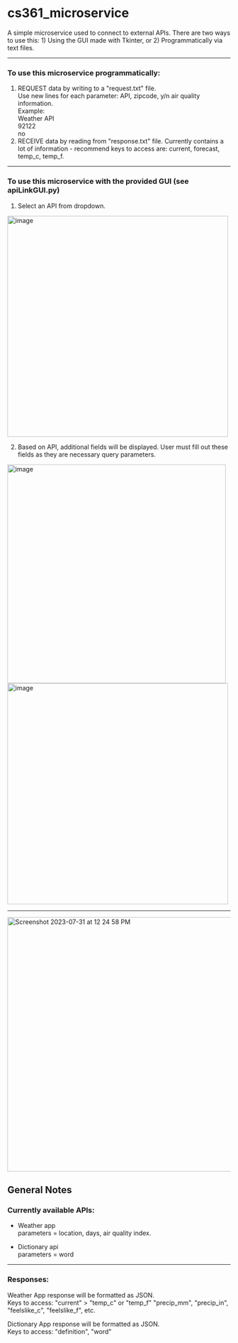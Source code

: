 # cs361_microservice
A simple microservice used to connect to external APIs. There are two ways to use this: 1) Using the GUI made with Tkinter, or 2) Programmatically via text files.

------------------------------------------------------
### To use this microservice programmatically:
1. REQUEST data by writing to a "request.txt" file.<br>
  Use new lines for each parameter: API, zipcode, y/n air quality information.<br>
  Example:<br>
    Weather API<br>
    92122<br>
    no
2. RECEIVE data by reading from "response.txt" file.
  Currently contains a lot of information - recommend keys to access are:
    current, forecast, temp_c, temp_f.

------------------------------------------------------
### To use this microservice with the provided GUI (see apiLinkGUI.py)
1. Select an API from dropdown.
<img width="498" alt="image" src="https://github.com/wleejess/cs361_microservice/assets/29618012/20d2ae7a-da01-4fc3-8750-dc5dfd8ec0cc">

2. Based on API, additional fields will be displayed. User must fill out these fields 
as they are necessary query parameters.
<img width="493" alt="image" src="https://github.com/wleejess/cs361_microservice/assets/29618012/12a459d7-6194-4251-a013-1601725a8c85">

<img width="498" alt="image" src="https://github.com/wleejess/cs361_microservice/assets/29618012/392853cb-bb80-4521-aa17-9f1fdecd0810">

------------------------------------------------------
<img width="573" alt="Screenshot 2023-07-31 at 12 24 58 PM" src="https://github.com/wleejess/cs361_microservice/assets/29618012/8d93d704-3a1e-4ecc-b518-80339be00c08">

## General Notes

### Currently available APIs:
- Weather app <br>
parameters = location, days, air quality index.

- Dictionary api <br>
parameters = word
-----------------------------------------------------
### Responses:
Weather App response will be formatted as JSON.<br>
Keys to access: "current" > "temp_c" or "temp_f"
  "precip_mm", "precip_in", "feelslike_c", "feelslike_f", etc.

Dictionary App response will be formatted as JSON.<br>
Keys to access: "definition", "word"


